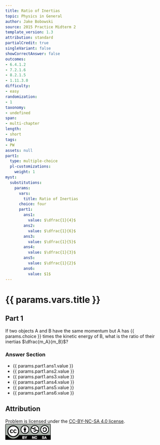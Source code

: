 ```yaml
---
title: Ratio of Inertias
topic: Physics in General
author: Jake Bobowski
source: 2015 Practice Midterm 2
template_version: 1.3
attribution: standard
partialCredit: true
singleVariant: false
showCorrectAnswer: false
outcomes:
- 6.4.1.2
- 7.2.1.6
- 8.2.1.5
- 1.11.3.0
difficulty:
- easy
randomization:
- 1
taxonomy:
- undefined
span:
- multi-chapter
length:
- short
tags:
- PW
assets: null
part1:
  type: multiple-choice
  pl-customizations:
    weight: 1
myst:
  substitutions:
    params:
      vars:
        title: Ratio of Inertias
      choice: four
      part1:
        ans1:
          value: $\dfrac{1}{4}$
        ans2:
          value: $\dfrac{1}{6}$
        ans3:
          value: $\dfrac{1}{5}$
        ans4:
          value: $\dfrac{1}{3}$
        ans5:
          value: $\dfrac{1}{2}$
        ans6:
          value: $1$
---
```

# {{ params.vars.title }}

## Part 1

If two objects A and B have the same momentum but A has {{ params.choice }} times the kinetic energy of B, what is the ratio of their inertias $\dfrac{m_A}{m_B}$?

### Answer Section

- {{ params.part1.ans1.value }}
- {{ params.part1.ans2.value }}
- {{ params.part1.ans3.value }}
- {{ params.part1.ans4.value }}
- {{ params.part1.ans5.value }}
- {{ params.part1.ans6.value }}

## Attribution

Problem is licensed under the [CC-BY-NC-SA 4.0 license](https://creativecommons.org/licenses/by-nc-sa/4.0/).<br> ![The Creative Commons 4.0 license requiring attribution-BY, non-commercial-NC, and share-alike-SA license.](https://raw.githubusercontent.com/firasm/bits/master/by-nc-sa.png)